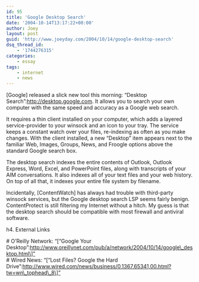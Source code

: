 ```yaml
---
id: 95
title: 'Google Desktop Search'
date: '2004-10-14T13:17:22+00:00'
author: Joey
layout: post
guid: 'http://www.joeyday.com/2004/10/14/google-desktop-search'
dsq_thread_id:
    - '1744276315'
categories:
    - essay
tags:
    - internet
    - news
---
```


\[Google\] released a slick new tool this morning: “Desktop Search”:http://desktop.google.com. It allows you to search your own computer with the same speed and accuracy as a Google web search.

It requires a thin client installed on your computer, which adds a layered service-provider to your winsock and an icon to your tray. The service keeps a constant watch over your files, re-indexing as often as you make changes. With the client installed, a new “Desktop” item appears next to the familiar Web, Images, Groups, News, and Froogle options above the standard Google search box.

The desktop search indexes the entire contents of Outlook, Outlook Express, Word, Excel, and PowerPoint files, along with transcripts of your AIM conversations. It also indexes all of your text files and your web history. On top of all that, it indexes your entire file system by filename.

Incidentally, \[ContentWatch\] has always had trouble with third-party winsock services, but the Google desktop search LSP seems fairly benign. ContentProtect is still filtering my Internet without a hitch. My guess is that the desktop search should be compatible with most firewall and antiviral software.

h4. External Links

\# O’Reilly Network: “\[“Google Your Desktop”:http://www.oreillynet.com/pub/a/network/2004/10/14/google\_desktop.html\]”  
\# Wired News: “\[“Lost Files? Google the Hard Drive”:http://www.wired.com/news/business/0,1367,65341,00.html?tw=wn\_tophead\_8\]”